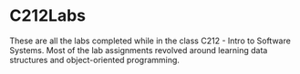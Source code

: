# C212Labs

These are all the labs completed while in the class C212 - Intro to Software Systems. Most of the lab assignments revolved around learning data structures and object-oriented programming. 
